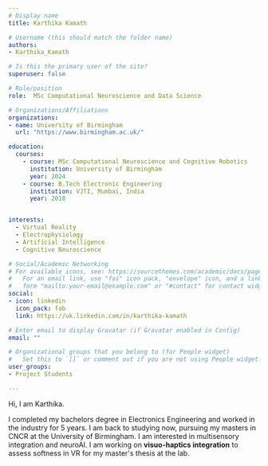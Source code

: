 ```yaml
---
# Display name
title: Karthika Kamath

# Username (this should match the folder name)
authors:
- Karthika_Kamath

# Is this the primary user of the site?
superuser: false

# Role/position
role:  MSc Computational Neuroscience and Data Science

# Organizations/Affiliations
organizations:
- name: University of Birmingham
  url: "https://www.birmingham.ac.uk/"

education:
  courses:
    - course: MSc Computational Neuroscience and Cognitive Robotics
      institution: University of Birmingham
      year: 2024
    - course: B.Tech Electronic Engineering
      institution: VJTI, Mumbai, India
      year: 2018


interests:
  - Virtual Reality
  - Electrophysiology
  - Artificial Intelligence
  - Cognitive Neuroscience

# Social/Academic Networking
# For available icons, see: https://sourcethemes.com/academic/docs/page-builder/#icons
#   For an email link, use "fas" icon pack, "envelope" icon, and a link in the
#   form "mailto:your-email@example.com" or "#contact" for contact widget.
social:
- icon: linkedin
  icon_pack: fab
  link: https://uk.linkedin.com/in/karthika-kamath

# Enter email to display Gravatar (if Gravatar enabled in Config)
email: ""

# Organizational groups that you belong to (for People widget)
#   Set this to `[]` or comment out if you are not using People widget.
user_groups:
- Project Students 

---
```


Hi, I am Karthika. 

I completed my bachelors degree in Electronics Engineering and worked in the industry for 5 years. I am back to studying now, pursuing my masters in CNCR at the University of Birmingham. I am interested in multisensory integration and neuroAI. I am working on **visuo-haptics integration** to assess softness in VR for my master's thesis at the lab. 